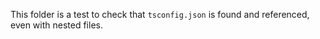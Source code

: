 This folder is a test to check that `tsconfig.json` is found and referenced, even with nested files.
